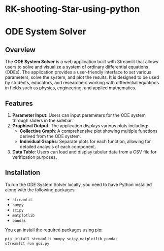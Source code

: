 # RK-shooting-Star-using-python
# ODE System Solver

## Overview

The **ODE System Solver** is a web application built with Streamlit that allows users to solve and visualize a system of ordinary differential equations (ODEs). The application provides a user-friendly interface to set various parameters, solve the system, and plot the results. It is designed to be used by students, educators, and researchers working with differential equations in fields such as physics, engineering, and applied mathematics.

## Features

1. **Parameter Input**: Users can input parameters for the ODE system through sliders in the sidebar.
2. **Graphical Output**: The application displays various plots including:
   - **Collective Graph**: A comprehensive plot showing multiple functions derived from the ODE system.
   - **Individual Graphs**: Separate plots for each function, allowing for detailed analysis of each component.
3. **Data Table**: Users can load and display tabular data from a CSV file for verification purposes.

## Installation

To run the ODE System Solver locally, you need to have Python installed along with the following packages:

- `streamlit`
- `numpy`
- `scipy`
- `matplotlib`
- `pandas`

You can install the required packages using pip:

```bash
pip install streamlit numpy scipy matplotlib pandas
streamlit run gui.py
